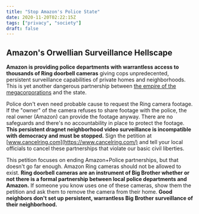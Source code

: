```yaml
---
title: "Stop Amazon's Police State"
date: 2020-11-20T02:22:15Z
tags: ["privacy", "society"]
draft: false
---
```

## Amazon's Orwellian Surveillance Hellscape
__Amazon is providing police departments with warrantless access to thousands of Ring doorbell cameras__ giving cops unpredecented, persistent surveillance capabilities of private homes and neighborhoods. This is yet another dangerous partnership between [the empire of the megacorporations](https://stallman.org/amazon.html) and the state.<!--more-->    

Police don't even need probable cause to request the Ring camera footage. If the "owner" of the camera refuses to share footage with the police, the real owner (Amazon) can provide the footage anyway. There are no safeguards and there's no accountability in place to protect the footage. __This persistent dragnet neighborhood video surveillance is incompatible with democracy and must be stopped.__ Sign the petition at [www.cancelring.com](https://www.cancelring.com/) and tell your local officials to cancel these partnerships that violate our basic civil liberties.    

This petition focuses on ending Amazon+Police partnerships, but that doesn't go far enough. Amazon Ring cameras should not be allowed to exist. __Ring doorbell cameras are an instrument of Big Brother whether or not there is a formal partnership between local police departments and Amazon.__ If someone you know uses one of these cameras, show them the petition and ask them to remove the camera from their home. __Good neighbors don't set up persistent, warrantless Big Brother surveillance of their neighborhood.__
